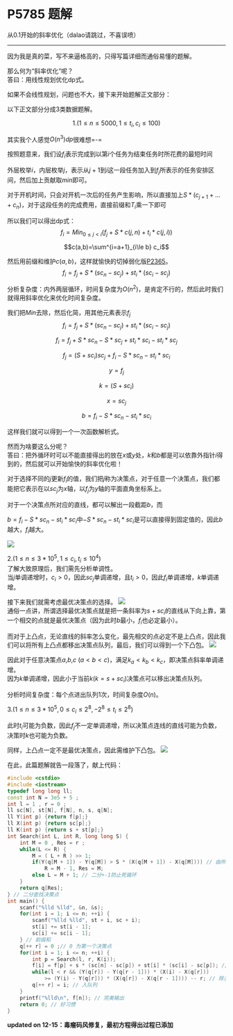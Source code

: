 # P5785 题解


从0.1开始的斜率优化（dalao请跳过，不喜误喷） 


------------
因为我是真的菜，写不来逼格高的，只得写篇详细而通俗易懂的题解。     

那么何为“斜率优化”呢？    
答曰：用线性规划优化dp式。   

如果不会线性规划，问题也不大，接下来开始题解正文部分：   

以下正文部分分成3类数据题解。

$$1.(1\le n\le5000,1\le t_i,c_i\le100)$$   

其实我个人感觉$O(n^3)dp$很难想=-=   

按照题意来，我们设$f_i$表示完成到以第$i$个任务为结束任务时所花费的最短时间     

外层枚举$i$，内层枚举$j$，表示从$j+1$到$i$这一段任务加入到$f_j$所表示的任务安排区间，然后加上贡献取$min$即可。   

对于开机时间，只会对开机一次后的任务产生影响，所以直接加上$S*(c_{j+1}+...+c_{n})$，对于这段任务的完成费用，直接前缀和$T_i$乘一下即可   

所以我们可以得出dp式：  
$$f_i=Min_{0\le j<i}(f_j+S*c(j,n)+t_i*c(j,i))$$

$$c(a,b)=\sum^{i=a+1}_{i\le b} c_i$$   

然后用前缀和维护$c(a,b)$，这样就愉快的切掉弱化版[P2365](https://www.luogu.com.cn/problem/P2365)。   
$$f_i=f_j+S*(sc_n-sc_j)+st_i*(sc_i-sc_j)$$  

分析复杂度：内外两层循环，时间复杂度为$O(n^2)$，是肯定不行的，然后此时我们就得用斜率优化来优化时间复杂度。  

我们把$Min$去除，然后化简，用其他元素表示$f_j$   
$$f_i=f_j+S*(sc_n-sc_j)+st_i*(sc_i-sc_j)$$

$$f_i=f_j+S*sc_n-S*sc_j+st_i*sc_i-st_i*sc_j$$

$$f_j=(S+sc_i)sc_j+f_i-S*sc_n-st_i*sc_i$$

$$y=f_j$$ 

$$k=(S+sc_i)$$

$$x=sc_j$$ 

$$b=f_i-S*sc_n-st_i*sc_i$$

这样我们就可以得到一个一次函数解析式。

然而为啥要这么分呢？  
答曰：把外循环时可以不能直接得出的放在$x$或$y$处，$k$和$b$都是可以依靠外指针$i$得到的，然后就可以开始愉快的斜率优化啦！

对于选择不同的$j$更新$f_i$的值，我们把$j$称为决策点，对于任意一个决策点，我们都能把它表示在以$sc_j$为$x$轴，以$f_j$为$y$轴的平面直角坐标系上。   

对于一个决策点所对应的直线，都可以解出一段截距$b$，而

$b=f_i-S*sc_n-st_i*sc_i$中$-S*sc_n-st_i*sc_i$是可以直接得到固定值的，因此$b$越大，$f_i$越大。

![](https://cdn.luogu.com.cn/upload/image_hosting/4th342y3.png)

$2.(1\le n\le 3*10^5,1\le c_i , t_i \le 10^4)$  
了解大致原理后，我们需先分析单调性。  
当$j$单调递增时，$c_i>0$，因此$sc_j$单调递增，且$t_i>0$，因此$f_i$单调递增，$k$单调递增。   

接下来我们就需考虑最优决策点的选择。 
![](https://cdn.luogu.com.cn/upload/image_hosting/36e7nfo7.png)  
通俗一点讲，所谓选择最优决策点就是把一条斜率为$s+sc_i$的直线从下向上靠，第一个相交的点就是最优决策点（因为此时$b$最小，$f_i$也必定最小）。    

而对于上凸点，无论直线的斜率怎么变化，最先相交的点必定不是上凸点，因此我们可以将所有上凸点都移出决策点队列，最后，我们可以得到一个下凸包。
![](https://cdn.luogu.com.cn/upload/image_hosting/g1vnyxmp.png)

因此对于任意决策点$a$,$b$,$c$ $(a<b<c)$，满足$k_a<k_b<k_c$，即决策点斜率单调递增。   
因为$k$单调递增，因此小于当前$k(k=s+sc_i)$决策点可以移出决策点队列。  

分析时间复杂度：每个点进出队列1次，时间复杂度$O(n)$。  

$3.(1\le n\le3*10^5,0\le c_i\le2^8,-2^8\le t_i\le2^8)$ 


此时$t_i$可能为负数，因此$f_j$不一定单调递增，所以决策点连线的直线可能为负数，决策时$k$也可能为负数。

同样，上凸点一定不是最优决策点，因此需维护下凸包。
![](https://cdn.luogu.com.cn/upload/image_hosting/t9v5i4sj.png)

在此，此篇题解就告一段落了，献上代码：
```cpp
#include <cstdio>
#include <iostream>
typedef long long ll;
const int N = 3e5 + 5 ;
int l = 1 , r = 0 ;
ll sc[N], st[N], f[N], n, s, q[N];
ll Y(int p) {return f[p];}
ll X(int p) {return sc[p];}
ll K(int p) {return s + st[p];}
int Search(int L, int R, long long S) {
	int M = 0 , Res = r ;
	while(L <= R) {
		M = ( L + R ) >> 1; 
		if(Y(q[M + 1]) - Y(q[M]) > S * (X(q[M + 1]) - X(q[M]))) // 由所得性质二分
			R = M - 1, Res = M;
		else L = M + 1; // 二分+-1防止死循环
	}
	return q[Res];
} // 二分查找决策点
int main() {
	scanf("%lld %lld", &n, &s);
	for(int i = 1; i <= n; ++i) {
		scanf("%lld %lld", st + i, sc + i);
		st[i] += st[i - 1];
		sc[i] += sc[i - 1];
	} // 前缀和
	q[++ r] = 0 ;// 0 为第一个决策点
	for(int i = 1; i <= n; ++i) {
		int p = Search(l, r, K(i));
		f[i] = f[p] + s * (sc[n] - sc[p]) + st[i] * (sc[i] - sc[p]); // 按照dp方程式更新答案
		while(l < r && (Y(q[r]) - Y(q[r - 1])) * (X(i) - X(q[r])) 
			>= (Y(i) - Y(q[r])) * (X(q[r]) - X(q[r - 1]))) -- r; // 除去上凸点 ， 这里把算斜率的除法转换为乘法以防误差
		q[++ r] = i; // 入队列
	}
	printf("%lld\n", f[n]); // 完美输出
	return 0; // 好习惯
}
```
**updated on 12-15：毒瘤码风修复，最初方程得出过程已添加**